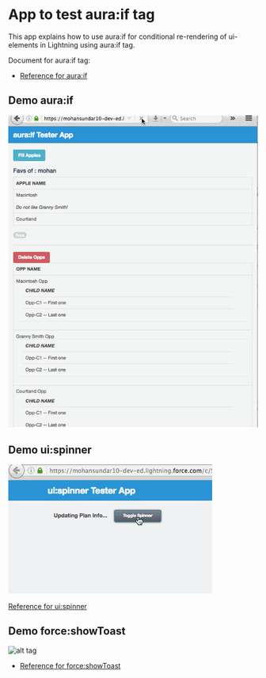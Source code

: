 

# App to test aura:if tag


This app explains how to use aura:if for conditional re-rendering of ui-elements in Lightning using aura:if tag.


Document for aura:if tag:


* [ Reference for aura:if](https://developer.salesforce.com/docs/atlas.en-us.lightning.meta/lightning/aura_compref_aura_if.htm)




## Demo aura:if

![alt tag](https://github.com/mohan-chinnappan-n/aura-if-test/blob/master/demos/aura-if-tester.gif)


## Demo ui:spinner

![alt tag](https://github.com/mohan-chinnappan-n/aura-if-test/blob/master/ui-spinner/demos/ui-spinner-tester-2.gif)

[ Reference for ui:spinner](https://developer.salesforce.com/docs/atlas.en-us.lightning.meta/lightning/aura_compref_ui_spinner.htm)


## Demo force:showToast


![alt tag](https://github.com/mohan-chinnappan-n/aura-if-test/blob/master/ui-spinner/demos/toast-tester-1.gif.gif)

* [ Reference for force:showToast](https://developer.salesforce.com/docs/atlas.en-us.lightning.meta/lightning/ref_force_showToast.htm)
